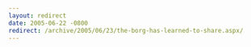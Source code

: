 ```yaml
---
layout: redirect
date: 2005-06-22 -0800
redirect: /archive/2005/06/23/the-borg-has-learned-to-share.aspx/
---
```

